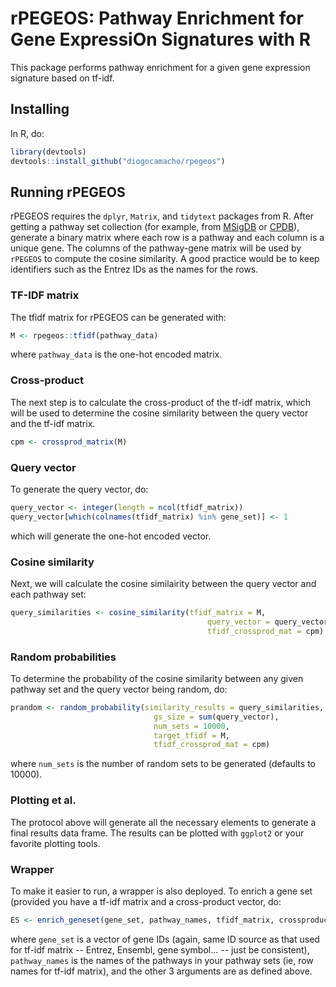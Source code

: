 # rPEGEOS: Pathway Enrichment for Gene ExpressiOn Signatures with R

This package performs pathway enrichment for a given gene expression signature based on tf-idf.


## Installing
In R, do:

```r
library(devtools)
devtools::install_github("diogocamacho/rpegeos")
```

## Running rPEGEOS
rPEGEOS requires the `dplyr`, `Matrix`, and `tidytext` packages from R.  After getting a pathway set collection (for example, from [MSigDB](http://software.broadinstitute.org/gsea/msigdb/collections.jsp) or [CPDB](http://cpdb.molgen.mpg.de)), generate a binary matrix where each row is a pathway and each column is a unique gene. The columns of the pathway-gene matrix will be used by `rPEGEOS` to compute the cosine similarity. A good practice would be to keep identifiers such as the Entrez IDs as the names for the rows. 

### TF-IDF matrix
The tfidf matrix for rPEGEOS can be generated with: 

```r
M <- rpegeos::tfidf(pathway_data)
```

where `pathway_data` is the one-hot encoded matrix.  

### Cross-product
The next step is to calculate the cross-product of the tf-idf matrix, which will be used to determine the cosine similarity between the query vector and the tf-idf matrix. 

```r
cpm <- crossprod_matrix(M)
```


### Query vector
To generate the query vector, do:

```r
query_vector <- integer(length = ncol(tfidf_matrix))
query_vector[which(colnames(tfidf_matrix) %in% gene_set)] <- 1
```

which will generate the one-hot encoded vector.  

### Cosine similarity
Next, we will calculate the cosine similairity between the query vector and each pathway set:

```r
query_similarities <- cosine_similarity(tfidf_matrix = M,
                                            query_vector = query_vector,
                                            tfidf_crossprod_mat = cpm)
```

### Random probabilities
To determine the probability of the cosine similarity between any given pathway set and the query vector being random, do:

```r
prandom <- random_probability(similarity_results = query_similarities,
                                gs_size = sum(query_vector),
                                num_sets = 10000,
                                target_tfidf = M,
                                tfidf_crossprod_mat = cpm)
```

where `num_sets` is the number of random sets to be generated (defaults to 10000).  


### Plotting et al.
The protocol above will generate all the necessary elements to generate a final results data frame.  The results can be plotted with `ggplot2` or your favorite plotting tools.


### Wrapper
To make it easier to run, a wrapper is also deployed.  To enrich a gene set (provided you have a tf-idf matrix and a cross-product vector, do:

```r
ES <- enrich_geneset(gene_set, pathway_names, tfidf_matrix, crossproduct, num_random)
```

where `gene_set` is a vector of gene IDs (again, same ID source as that used for tf-idf matrix -- Entrez, Ensembl, gene symbol... -- just be consistent), `pathway_names` is the names of the pathways in your pathway sets (ie, row names for tf-idf matrix), and the other 3 arguments are as defined above.

